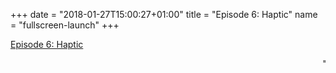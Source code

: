 +++
date = "2018-01-27T15:00:27+01:00"
title = "Episode 6: Haptic"
name = "fullscreen-launch"
+++

<div id="fullscreen-launch-content" class="center-page no-nav">
  <div class="inner">
    <div class="rounded-logo"></div>
      <div class="circle">
        <a href="/episode-6" >
      </div>
    </a>
    <a class="title" href="/episode-6" >
    <p>Episode 6: Haptic</p>
    </a>
  </div>
</div>
<div id="launchpage-scrolling-text">
  <marquee direction="left"></marquee>
  <marquee direction="left">"Close your eyes, close your eyes, think of nothing tonight."</marquee>
</div>


